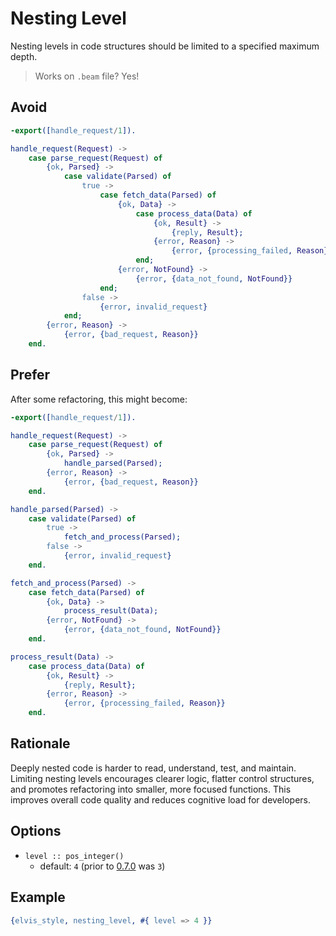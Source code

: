 # Nesting Level

Nesting levels in code structures should be limited to a specified maximum depth.

> Works on `.beam` file? Yes!

## Avoid

```erlang
-export([handle_request/1]).

handle_request(Request) ->
    case parse_request(Request) of
        {ok, Parsed} ->
            case validate(Parsed) of
                true ->
                    case fetch_data(Parsed) of
                        {ok, Data} ->
                            case process_data(Data) of
                                {ok, Result} ->
                                    {reply, Result};
                                {error, Reason} ->
                                    {error, {processing_failed, Reason}}
                            end;
                        {error, NotFound} ->
                            {error, {data_not_found, NotFound}}
                    end;
                false ->
                    {error, invalid_request}
            end;
        {error, Reason} ->
            {error, {bad_request, Reason}}
    end.
```

## Prefer

After some refactoring, this might become:

```erlang
-export([handle_request/1]).

handle_request(Request) ->
    case parse_request(Request) of
        {ok, Parsed} ->
            handle_parsed(Parsed);
        {error, Reason} ->
            {error, {bad_request, Reason}}
    end.

handle_parsed(Parsed) ->
    case validate(Parsed) of
        true ->
            fetch_and_process(Parsed);
        false ->
            {error, invalid_request}
    end.

fetch_and_process(Parsed) ->
    case fetch_data(Parsed) of
        {ok, Data} ->
            process_result(Data);
        {error, NotFound} ->
            {error, {data_not_found, NotFound}}
    end.

process_result(Data) ->
    case process_data(Data) of
        {ok, Result} ->
            {reply, Result};
        {error, Reason} ->
            {error, {processing_failed, Reason}}
    end.
```

## Rationale

Deeply nested code is harder to read, understand, test, and maintain. Limiting nesting levels
encourages clearer logic, flatter control structures, and promotes refactoring into smaller,
more focused functions. This improves overall code quality and reduces cognitive load for
developers.

## Options

- `level :: pos_integer()`
  - default: `4` (prior to [0.7.0](https://github.com/inaka/elvis_core/releases/tag/0.7.0) was `3`)

## Example

```erlang
{elvis_style, nesting_level, #{ level => 4 }}
```
